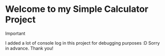 # Welcome to my Simple Calculator Project

> [!Important]
> I added a lot of console log in this project for debugging purposes :D Sorry in advance. Thank you!
